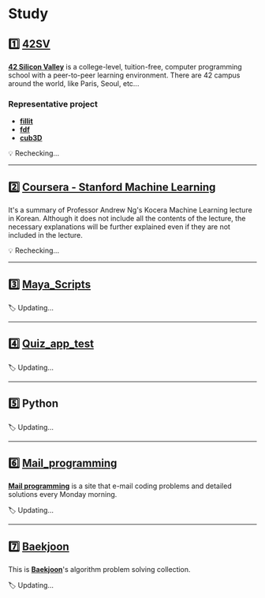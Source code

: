# Study

## :one: [42SV](https://github.com/lisy0123/42)

**[42 Silicon Valley](https://www.42.us.org)** is a college-level, tuition-free, computer programming school with a peer-to-peer learning environment. There are 42 campus around the world, like Paris, Seoul, etc...

### Representative project

- **[fillit](https://github.com/lisy0123/42/tree/master/Cadet_old/fillit)**
- **[fdf](https://github.com/lisy0123/42/tree/master/Cadet_old/fdf)**
- **[cub3D](https://github.com/lisy0123/42/tree/master/Cadet_new/cub3D)**

:bulb: Rechecking...

---

## :two: [Coursera - Stanford Machine Learning](https://github.com/lisy0123/Coursera_Stanford_Machine_Learning)

It's a summary of Professor Andrew Ng's Kocera Machine Learning lecture in Korean. Although it does not include all the contents of the lecture, the necessary explanations will be further explained even if they are not included in the lecture.

:bulb: Rechecking...

---

## :three: [Maya_Scripts](https://github.com/lisy0123/Maya_Scripts)

:label:  Updating...

---

## :four: [Quiz_app_test](https://github.com/lisy0123/quiz_app_test)

:label:  Updating...

---

## :five: Python

:label:  Updating...

---

## :six: [Mail_programming](https://github.com/lisy0123/Study/blob/master/Mail_programming)

**[Mail programming](https://mailprogramming.com/)** is a site that e-mail coding problems and detailed solutions every Monday morning. 

:label:  Updating...

---

## :seven: [Baekjoon](https://github.com/lisy0123/Study/blob/master/baekjoon)

This is **[Baekjoon](https://www.acmicpc.net/)**'s algorithm problem solving collection.

:label:  Updating...

